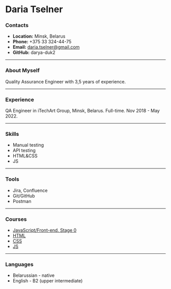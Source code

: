 
# Daria Tselner


### Contacts

* **Location:** Minsk, Belarus
* **Phone:** +375 33 324-44-75
* **Email:** daria.tselner@gmail.com
* **GitHub:** darya-duk2

***

### About Myself

Quality Assurance Engineer with 3,5 years of experience.

***

### Experience

QA Engineer in iTechArt Group, Minsk, Belarus.
Full-time. Nov 2018 - May 2022.

***

### Skills

* Manual testing
* API testing
* HTML&CSS
* JS

***

### Tools

* Jira, Confluence
* Git/GitHub
* Postman

***

### Courses

* [JavaScript/Front-end. Stage 0](https://rs.school/js-stage0/)
* [HTML](https://code-basics.com/ru/languages/html)
* [CSS](https://code-basics.com/ru/languages/css)
* [JS](https://code-basics.com/ru/languages/javascript)

***

### Languages

* Belarussian - native
* English - B2 (upper intermediate)